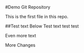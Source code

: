 #Demo Git Repository

This is the first file in this repo.

##Test text Below
Test text test test

Even more text

More Changes